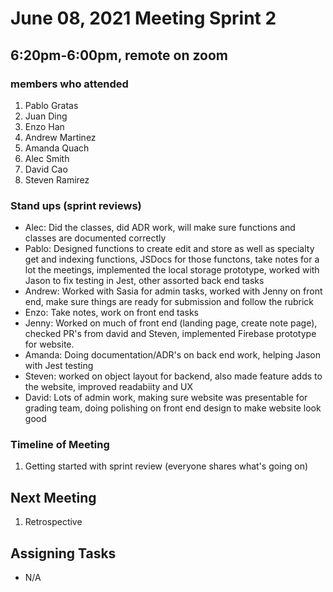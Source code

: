 # June 08, 2021 Meeting Sprint 2

## 6:20pm-6:00pm, remote on zoom

### members who attended
1. Pablo Gratas
2. Juan Ding
3. Enzo Han
4. Andrew Martinez
5. Amanda Quach
6. Alec Smith
7. David Cao
8. Steven Ramirez

### Stand ups (sprint reviews)
- Alec: Did the classes, did ADR work, will make sure functions and classes are documented correctly
- Pablo: Designed functions to create edit and store as well as specialty get and indexing functions, JSDocs for those functons, take notes for a lot the meetings, implemented the local storage prototype, worked with Jason to fix testing in Jest, other assorted back end tasks
- Andrew: Worked with Sasia for admin tasks, worked with Jenny on front end, make sure things are ready for submission and follow the rubrick
- Enzo: Take notes, work on front end tasks
- Jenny: Worked on much of front end (landing page, create note page), checked PR's from david and Steven, implemented Firebase prototype for website.
- Amanda: Doing documentation/ADR's on back end work, helping Jason with Jest testing
- Steven: worked on object layout for backend, also made feature adds to the website, improved readabiity and UX
- David: Lots of admin work, making sure website was presentable for grading team, doing polishing on front end design to make website look good

### Timeline of Meeting
1. Getting started with sprint review (everyone shares what's going on)

## Next Meeting
1. Retrospective

## Assigning Tasks
- N/A





